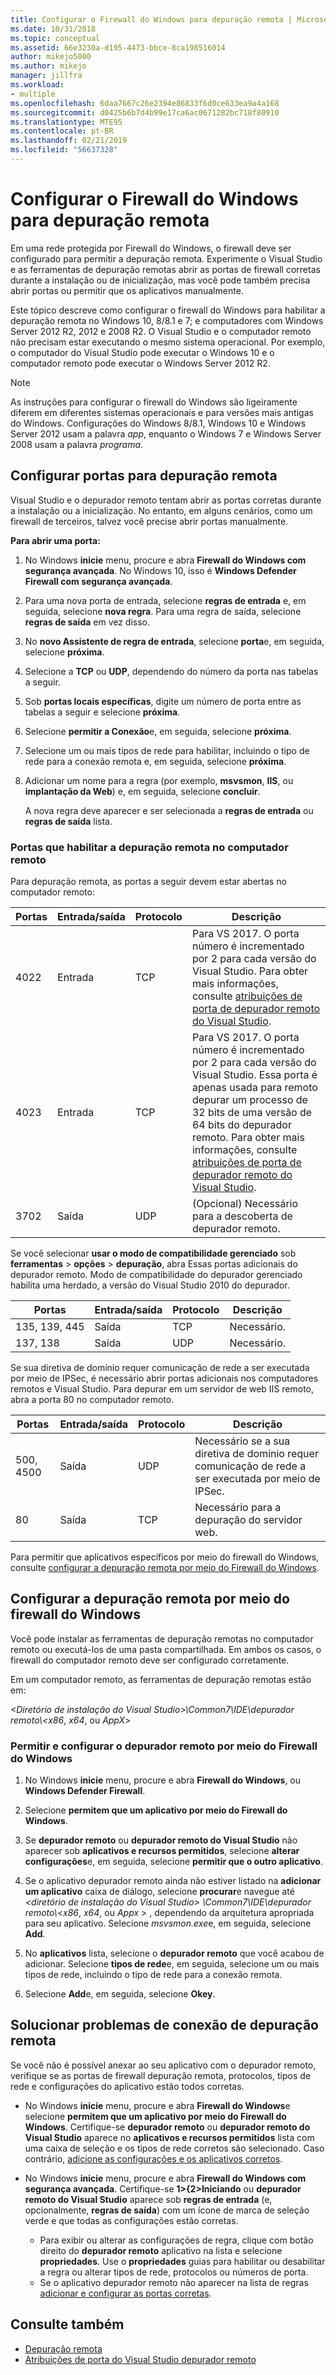 ```yaml
---
title: Configurar o Firewall do Windows para depuração remota | Microsoft Docs
ms.date: 10/31/2018
ms.topic: conceptual
ms.assetid: 66e3230a-d195-4473-bbce-8ca198516014
author: mikejo5000
ms.author: mikejo
manager: jillfra
ms.workload:
- multiple
ms.openlocfilehash: 6daa7667c26e2394e86833f6d0ce633ea9a4a168
ms.sourcegitcommit: d0425b6b7d4b99e17ca6ac0671282bc718f80910
ms.translationtype: MTE95
ms.contentlocale: pt-BR
ms.lasthandoff: 02/21/2019
ms.locfileid: "56637328"
---
```

# <a name="configure-windows-firewall-for-remote-debugging"></a>Configurar o Firewall do Windows para depuração remota

Em uma rede protegida por Firewall do Windows, o firewall deve ser configurado para permitir a depuração remota. Experimente o Visual Studio e as ferramentas de depuração remotas abrir as portas de firewall corretas durante a instalação ou de inicialização, mas você pode também precisa abrir portas ou permitir que os aplicativos manualmente.

Este tópico descreve como configurar o firewall do Windows para habilitar a depuração remota no Windows 10, 8/8.1 e 7; e computadores com Windows Server 2012 R2, 2012 e 2008 R2. O Visual Studio e o computador remoto não precisam estar executando o mesmo sistema operacional. Por exemplo, o computador do Visual Studio pode executar o Windows 10 e o computador remoto pode executar o Windows Server 2012 R2.

>[!NOTE]
>As instruções para configurar o firewall do Windows são ligeiramente diferem em diferentes sistemas operacionais e para versões mais antigas do Windows. Configurações do Windows 8/8.1, Windows 10 e Windows Server 2012 usam a palavra *app*, enquanto o Windows 7 e Windows Server 2008 usam a palavra *programa*.

## <a name="configure-ports-for-remote-debugging"></a>Configurar portas para depuração remota

Visual Studio e o depurador remoto tentam abrir as portas corretas durante a instalação ou a inicialização. No entanto, em alguns cenários, como um firewall de terceiros, talvez você precise abrir portas manualmente.

**Para abrir uma porta:**

1. No Windows **inicie** menu, procure e abra **Firewall do Windows com segurança avançada**. No Windows 10, isso é **Windows Defender Firewall com segurança avançada**.

1. Para uma nova porta de entrada, selecione **regras de entrada** e, em seguida, selecione **nova regra**. Para uma regra de saída, selecione **regras de saída** em vez disso.

1. No **novo Assistente de regra de entrada**, selecione **porta**e, em seguida, selecione **próxima**.

1. Selecione a **TCP** ou **UDP**, dependendo do número da porta nas tabelas a seguir.

1. Sob **portas locais específicas**, digite um número de porta entre as tabelas a seguir e selecione **próxima**.

1. Selecione **permitir a Conexão**e, em seguida, selecione **próxima**.

1. Selecione um ou mais tipos de rede para habilitar, incluindo o tipo de rede para a conexão remota e, em seguida, selecione **próxima**.

1. Adicionar um nome para a regra (por exemplo, **msvsmon**, **IIS**, ou **implantação da Web**) e, em seguida, selecione **concluir**.

   A nova regra deve aparecer e ser selecionada a **regras de entrada** ou **regras de saída** lista.

### <a name="ports-on-the-remote-computer-that-enable-remote-debugging"></a>Portas que habilitar a depuração remota no computador remoto

Para depuração remota, as portas a seguir devem estar abertas no computador remoto:

|**Portas**|**Entrada/saída**|**Protocolo**|**Descrição**|
|-|-|-|-|
|4022|Entrada|TCP|Para VS 2017. O porta número é incrementado por 2 para cada versão do Visual Studio. Para obter mais informações, consulte [atribuições de porta de depurador remoto do Visual Studio](../debugger/remote-debugger-port-assignments.md).|
|4023|Entrada|TCP|Para VS 2017. O porta número é incrementado por 2 para cada versão do Visual Studio. Essa porta é apenas usada para remoto depurar um processo de 32 bits de uma versão de 64 bits do depurador remoto. Para obter mais informações, consulte [atribuições de porta de depurador remoto do Visual Studio](../debugger/remote-debugger-port-assignments.md).|
|3702|Saída|UDP|(Opcional) Necessário para a descoberta de depurador remoto.|

Se você selecionar **usar o modo de compatibilidade gerenciado** sob **ferramentas** > **opções** > **depuração**, abra Essas portas adicionais do depurador remoto. Modo de compatibilidade do depurador gerenciado habilita uma herdado, a versão do Visual Studio 2010 do depurador.

|**Portas**|**Entrada/saída**|**Protocolo**|**Descrição**|
|-|-|-|-|
|135, 139, 445|Saída|TCP|Necessário.|
|137, 138|Saída|UDP|Necessário.|

Se sua diretiva de domínio requer comunicação de rede a ser executada por meio de IPSec, é necessário abrir portas adicionais nos computadores remotos e Visual Studio. Para depurar em um servidor de web IIS remoto, abra a porta 80 no computador remoto.

|**Portas**|**Entrada/saída**|**Protocolo**|**Descrição**|
|-|-|-|-|
|500, 4500|Saída|UDP|Necessário se a sua diretiva de domínio requer comunicação de rede a ser executada por meio de IPSec.|
|80|Saída|TCP|Necessário para a depuração do servidor web.|

Para permitir que aplicativos específicos por meio do firewall do Windows, consulte [configurar a depuração remota por meio do Firewall do Windows](#configure-remote-debugging-through-windows-firewall).

## <a name="configure-remote-debugging-through-windows-firewall"></a>Configurar a depuração remota por meio do firewall do Windows

Você pode instalar as ferramentas de depuração remotas no computador remoto ou executá-los de uma pasta compartilhada. Em ambos os casos, o firewall do computador remoto deve ser configurado corretamente.

Em um computador remoto, as ferramentas de depuração remotas estão em:

*\<Diretório de instalação do Visual Studio\>\\Common7\\IDE\\depurador remoto\\\<x86*, *x64*, ou  *AppX*\>

### <a name="allow-and-configure-the-remote-debugger-through-windows-firewall"></a>Permitir e configurar o depurador remoto por meio do Firewall do Windows

1. No Windows **inicie** menu, procure e abra **Firewall do Windows**, ou **Windows Defender Firewall**.

1. Selecione **permitem que um aplicativo por meio do Firewall do Windows**.

1.  Se **depurador remoto** ou **depurador remoto do Visual Studio** não aparecer sob **aplicativos e recursos permitidos**, selecione **alterar configurações**e, em seguida, selecione **permitir que o outro aplicativo**.

1.  Se o aplicativo depurador remoto ainda não estiver listado na **adicionar um aplicativo** caixa de diálogo, selecione **procurar**e navegue até  *\<diretório de instalação do Visual Studio\> \\Common7\\IDE\\depurador remoto\\\<x86*, *x64*, ou *Appx* \> , dependendo da arquitetura apropriada para seu aplicativo. Selecione *msvsmon.exe*e, em seguida, selecione **Add**.

1.  No **aplicativos** lista, selecione o **depurador remoto** que você acabou de adicionar. Selecione **tipos de rede**e, em seguida, selecione um ou mais tipos de rede, incluindo o tipo de rede para a conexão remota.

1.  Selecione **Add**e, em seguida, selecione **Okey**.

## <a name="troubleshooting"></a>Solucionar problemas de conexão de depuração remota

Se você não é possível anexar ao seu aplicativo com o depurador remoto, verifique se as portas de firewall depuração remota, protocolos, tipos de rede e configurações do aplicativo estão todos corretas.

- No Windows **inicie** menu, procure e abra **Firewall do Windows**e selecione **permitem que um aplicativo por meio do Firewall do Windows**. Certifique-se **depurador remoto** ou **depurador remoto do Visual Studio** aparece no **aplicativos e recursos permitidos** lista com uma caixa de seleção e os tipos de rede corretos são selecionado. Caso contrário, [adicione as configurações e os aplicativos corretos](#configure-remote-debugging-through-windows-firewall).

- No Windows **inicie** menu, procure e abra **Firewall do Windows com segurança avançada**. Certifique-se **1&gt;{2&gt;Iniciando** ou **depurador remoto do Visual Studio** aparece sob **regras de entrada** (e, opcionalmente, **regras de saída**) com um ícone de marca de seleção verde e que todas as configurações estão corretas.

  - Para exibir ou alterar as configurações de regra, clique com botão direito do **depurador remoto** aplicativo na lista e selecione **propriedades**. Use o **propriedades** guias para habilitar ou desabilitar a regra ou alterar tipos de rede, protocolos ou números de porta.
  - Se o aplicativo depurador remoto não aparecer na lista de regras [adicionar e configurar as portas corretas](#configure-ports-for-remote-debugging).

## <a name="see-also"></a>Consulte também

- [Depuração remota](../debugger/remote-debugging.md)
- [Atribuições de porta do Visual Studio depurador remoto](../debugger/remote-debugger-port-assignments.md)
